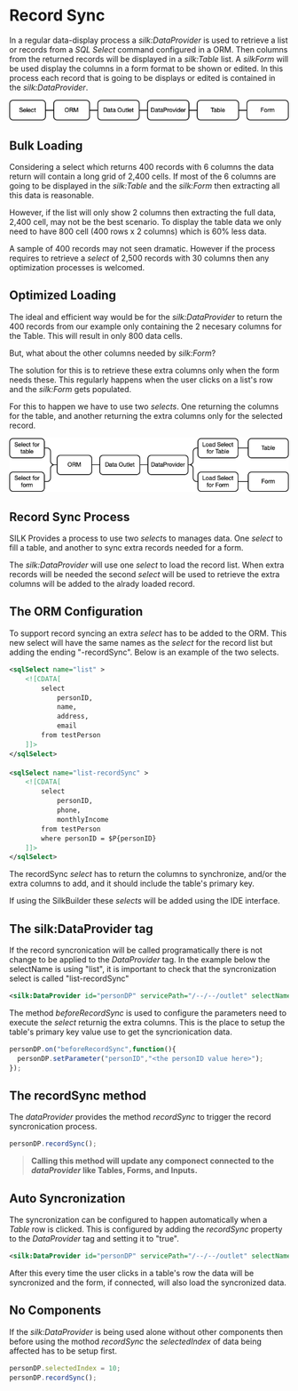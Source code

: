 # Record Sync

In a regular data-display process a *silk:DataProvider* is used to retrieve a list or records from a *SQL Select* command configured in a ORM. Then columns from the returned records will be displayed in a *silk:Table* list. A *silkForm* will be used display the columns in a form format to be shown or edited. In this process each record that is going to be displays or edited is contained in the *silk:DataProvider*. 

![Bulk Loading](../.gitbook/assets/recordsync_bulk.png)

## Bulk Loading

Considering a select which returns 400 records with 6 columns the data return  will contain a long grid of 2,400 cells. If most of the 6 columns are going to be displayed in the *silk:Table* and the *silk:Form* then extracting all this data is reasonable.

However, if the list will only show 2 columns then extracting the full data, 2,400 cell, may not be the best scenario. To display the table data we only need to have 800 cell (400 rows x 2 columns) which is 60% less data.

A sample of 400 records may not seen dramatic. However if the process requires to retrieve a *select* of 2,500 records with 30 columns then any optimization processes is welcomed.

## Optimized Loading

The ideal and efficient way would be for the *silk:DataProvider* to return the 400 records from our example only containing the 2 necesary columns for the Table. This will result in only 800 data cells.

But, what about the other columns needed by *silk:Form*? 

The solution for this is to retrieve these extra columns only when the form needs these. This regularly happens when the user clicks on a list's row and the *silk:Form* gets populated.

For this to happen we have to use two *selects*. One returning the columns for the table, and another returning the extra columns only for the selected record.

![Multiple Loading](../.gitbook/assets/recordsync_multiple.png)

## Record Sync Process

SILK Provides a process to use two *select*s to manages data. One *select* to fill a table, and another to sync extra records needed for a form.

The *silk:DataProvider* will use one *select* to load the record list. When extra records will be needed the second *select* will be used to retrieve the extra columns will be added to the alrady loaded record.

## The ORM Configuration

To support record syncing an extra *select* has to be added to the ORM. This new select will have the same names as the *select* for the record list but adding the ending "-recordSync". Below is an example of the two selects.

```XML
<sqlSelect name="list" >
	<![CDATA[
		select
			personID,
			name,
			address,
			email
		from testPerson
	]]>
</sqlSelect>

<sqlSelect name="list-recordSync" >
	<![CDATA[
		select
			personID,
			phone,
			monthlyIncome
		from testPerson
		where personID = $P{personID}
	]]>
</sqlSelect>
```

The recordSync *select* has to return the columns to synchronize, and/or the extra columns to add, and it should include the table's primary key.

If using the SilkBuilder these *selects* will be added using the IDE interface.

## The silk:DataProvider tag

If the record syncronication will be called programatically there is not change to be applied to the *DataProvider* tag. In the example below the selectName is using "list", it is important to check that the syncronization select is called "list-recordSync"

```xml
<silk:DataProvider id="personDP" servicePath="/--/--/outlet" selectName="list" recordSync="true" />
```

The method *beforeRecordSync* is used to configure the parameters need to execute the *select* returnig the extra columns. This is the place to setup the table's primary key value use to get the syncrionication data.

```javascript
personDP.on("beforeRecordSync",function(){
  personDP.setParameter("personID","<the personID value here>");
});
```

## The recordSync method

The *dataProvider* provides the method *recordSync* to trigger the record syncronication process.

```javascript
personDP.recordSync();
```

> **Calling this method will update any componect connected to the *dataProvider* like Tables, Forms, and Inputs.**

## Auto Syncronization

The syncronization can be configured to happen automatically when a *Table* row is clicked. This is configured by adding the *recordSync* property to the *DataProvider* tag and setting it to "true".

```xml
<silk:DataProvider id="personDP" servicePath="/--/--/outlet" selectName="list" recordSync="true" />
```

After this every time the user clicks in a table's row the data will be syncronized and the form, if connected, will also load the syncronized data.

## No Components

If the *silk:DataProvider* is being used alone without other components then before using the mothod *recordSync* the *selectedIndex* of data being affected has to be setup first.

```javascript
personDP.selectedIndex = 10;
personDP.recordSync();
```


